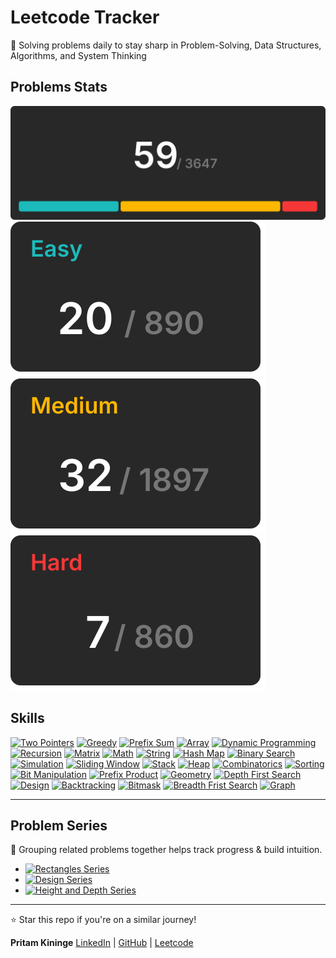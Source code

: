 # Leetcode Tracker
  
🚀 Solving problems daily to stay sharp in Problem-Solving, Data Structures, Algorithms, and System Thinking

## Problems Stats

[![all problmes](./assets/totalCard.svg)](./README.md)  
[![easy problmes](./assets/easyCard.svg)](./easy.md)[![medium problmes](./assets/mediumCard.svg)](medium.md)[![hard problmes](./assets/hardCard.svg)](hard.md)

## Skills

[![Two Pointers](https://img.shields.io/badge/Two_Pointers-gray)](./skills/two_pointers.md) [![Greedy](https://img.shields.io/badge/Greedy-gray)](./skills/greedy.md) [![Prefix Sum](https://img.shields.io/badge/Prefix_Sum-gray)](./skills/prefix_sum.md) [![Array](https://img.shields.io/badge/Array-gray)](./skills/array.md) [![Dynamic Programming](https://img.shields.io/badge/Dynamic_Programming-gray)](./skills/dynamic_programming.md) [![Recursion](https://img.shields.io/badge/Recursion-gray)](./skills/recursion.md) [![Matrix](https://img.shields.io/badge/Matrix-gray)](./skills/matrix.md) [![Math](https://img.shields.io/badge/Math-gray)](./skills/math.md) [![String](https://img.shields.io/badge/String-gray)](./skills/string.md) [![Hash Map](https://img.shields.io/badge/Hash_Map-gray)](./skills/hash_map.md) [![Binary Search](https://img.shields.io/badge/Binary_Search-gray)](./skills/binary_search.md) [![Simulation](https://img.shields.io/badge/Simulation-gray)](./skills/simulation.md) [![Sliding Window](https://img.shields.io/badge/Sliding_Window-gray)](./skills/sliding_window.md) [![Stack](https://img.shields.io/badge/Stack-gray)](./skills/stack.md) [![Heap](https://img.shields.io/badge/Heap-gray)](./skills/heap.md) [![Combinatorics](https://img.shields.io/badge/Combinatorics-gray)](./skills/combinatorics.md) [![Sorting](https://img.shields.io/badge/Sorting-gray)](./skills/sorting.md) [![Bit Manipulation](https://img.shields.io/badge/Bit_Manipulation-gray)](./skills/bit_manipulation.md) [![Prefix Product](https://img.shields.io/badge/Prefix_Product-gray)](./skills/prefix_product.md) [![Geometry](https://img.shields.io/badge/Geometry-gray)](./skills/geometry.md) [![Depth First Search](https://img.shields.io/badge/Depth_First_Search-gray)](./skills/depth_first_search.md) [![Design](https://img.shields.io/badge/Design-gray)](./skills/design.md) [![Backtracking](https://img.shields.io/badge/Backtracking-gray)](./skills/backtracking.md) [![Bitmask](https://img.shields.io/badge/Bitmask-gray)](./skills/bitmask.md) [![Breadth Frist Search](https://img.shields.io/badge/Breadth_Frist_Search-gray)](./skills/breadth_frist_search.md) [![Graph](https://img.shields.io/badge/Graph-gray)](./skills/graph.md)   

---

## Problem Series  

📌 Grouping related problems together helps track progress & build intuition.  

- [![Rectangles Series](https://img.shields.io/badge/Series-Rectangles_in_Matrix-blue?style=for-the-badge)](/series/rectangles-in-matrix.md)  
- [![Design Series](https://img.shields.io/badge/Series-Design-blue?style=for-the-badge)](/series/design.md)
- [![Height and Depth Series](https://img.shields.io/badge/Series-Height_and_Depth-blue?style=for-the-badge)](/series/height-and-depth.md)  

---

⭐ Star this repo if you're on a similar journey!

**Pritam Kininge**
[LinkedIn](https://linkedin.com/in/pritam-kininge)  |  [GitHub](https://github.com/kininge)  |  [Leetcode](https://leetcode.com/u/kininge007/)
